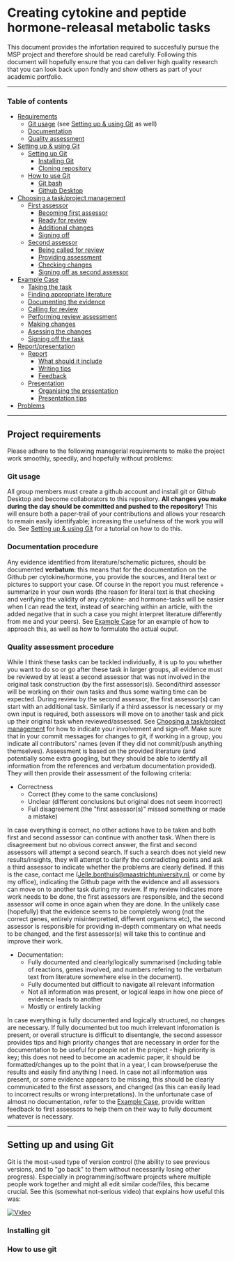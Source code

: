 # Creating cytokine and peptide hormone-releasal metabolic tasks

This document provides the infortation required to succesfully pursue the MSP project and therefore should be read carefully. 
Following this document will hopefully ensure that you can deliver high quality research
that you can look back upon fondly and show others as part of your academic portfolio.

---
### Table of contents

- [Requirements](#project-requirements)
  - [Git usage](#git-usage) (see [Setting up & using Git](#setting-up-&-using-git) as
    well)
  - [Documentation](#documentation-procedure)
  - [Quality assessment](#quality-assessment-procedure)
- [Setting up & using Git](#setting-up-&-using-git)
  - [Setting up Git](#setting-up-git)
    - [Installing Git](#installing-git)
    - [Cloning repository](#cloning-git-repository)
  - [How to use Git](#using-git)
    - [Git bash](#git-bash)
    - [Github Desktop](#github-desktop)
- [Choosing a task/project management](#project-management)
  - [First assessor](#first-assessor)
    - [Becoming first assessor](#becoming-first-assessor)
    - [Ready for review](#ready-for-review)
    - [Additional changes](#additional-changes)
    - [Signing off](#signing-off)
  - [Second assessor](#second-assessor)
    - [Being called for review](#Called-for-review)
    - [Providing assessment](#Providing-assessent)
    - [Checking changes](#checking-changes)
    - [Signing off as second assessor](#signing-off-as-second-assessor)
- [Example Case](#example-case)
  - [Taking the task](#taking-the-case)
  - [Finding appropriate literature](#finding-appropriate-literature)
  - [Documenting the evidence](#documenting-the-evidence)
  - [Calling for review](#calling-for-review)
  - [Performing review assessment](#performing-review-assessment)
  - [Making changes](#making-changes)
  - [Asessing the changes](#assessing-the-changes)
  - [Signing off the task](#signing-off-the-task)
- [Report/presentation](#report-presentation)
  - [Report](#report)
    - [What should it include](#what-should-the-report-include)
    - [Writing tips](#writing-tips)
    - [Feedback](#report-feedback)
  - [Presentation](#presentation)
    - [Organising the presentation](#organising-the-presentation)
    - [Presentation tips](#presentation-tips)
- [Problems](#problems)

---

## Project requirements

Please adhere to the following manegerial requirements to make the project work
smoothly, speedily, and hopefully without problems:


### Git usage

All group members must create a github account and install git or Github Desktop and 
become collaborators to this repository. **All changes you make during the day
should be committed and pushed to the repository!** This will ensure both a paper-trail 
of your contributions and allows your research to remain easily identifyable; increasing 
the usefulness of the work you will do. See [Setting up & using Git](#setting-up-&-using-git) 
for a tutorial on how to do this.

### Documentation procedure

Any evidence identified from literature/schematic pictures, should be documented
**verbatum**: this means that for the documentation on the Github per
cytokine/hormone, you provide the sources, and literal text or pictures to
support your case. Of course in the report you must reference + summarize in your
own words (the reason for literal text is that checking and verifying the validity
of any cytokine- and hormone-tasks will be easier when I can read the text,
instead of searching within an article, with the added negative that in such a
case you might interpret literature differently from me and your peers). See
[Example Case](#example-case) for an example of how to approach this, as well as how to
formulate the actual ouput.

### Quality assessment procedure

While I think these tasks can be tackled individually, it is up to you whether you
want to do so or go after these task in larger groups, all evidence must be
reviewed by at least a second assessor that was not involved in the original task
construction (by the first assessor(s)).  Second/third assessor will be working on
their own tasks and thus some waiting time can be expected. 
During review by the second assessor, the first assessor(s) can start with an
additional task. Similarly if a third assessor is necessary or my own input is 
required, both assessors will move on to another task and pick up their original 
task when reviewed/assessed. See [Choosing a task/project management](#project-management) 
for how to indicate your involvement and sign-off. Make sure that in your commit 
messages for changes to git, if working in a group, you indicate all contributors' 
names (even if they did not commit/push anything themselves).
Assessment is based on the provided literature (and potentially some extra
googling, but they should be able to identify all information from the references
and verbatum documentation provided). They will then provide their assessment of
the following criteria:
- Correctness
  - Correct (they come to the same conclusions)
  - Unclear (different conclusions but original does not seem incorrect)
  - Full disagreement (the "first assessor(s)" missed something or made a mistake)

In case everything is correct, no other actions have to be taken and both first
and second assessor can continue with another task. When there is disagreement
but no obvious correct answer, the first and second assessors will attempt a
second search. If such a search does not yield new results/insights, they will
attempt to clarify the contradicting points and ask a third assessor to indicate
whether the problems are clearly defined. If this is the case, contact me
(Jelle.bonthuis@maastrichtuniversity.nl, or come by my office), indicating the
Github page with the evidence and all assessors can move on to another task
during my review. If my review indicates more work needs to be done, the first
assessors are responsible, and the second assessor will come in once again when
they are done.
In the unlikely case (hopefully) that the evidence seems to be completely wrong
(not the correct genes, entirely misinterpretted, different organisms etc), the
second assessor is responsible for providing in-depth commentary on what needs
to be changed, and the first assessor(s) will take this to continue and improve
their work.
- Documentation: 
  - Fully documented and clearly/logically summarised (including table of
        reactions, genes involved, and numbers refering to the verbatum text from
        literature somewhere else in the document).
  - Fully documented but difficult to navigate all relevant information
  - Not all information was present, or logical leaps in how one piece of
          evidence leads to another
  - Mostly or entirely lacking 

In case everything is fully documented and logically structured, no changes are
necessary. If fully documented but too much irrelevant inforomation is present,
or overall structure is difficult to disentangle, the second assessor provides
tips and high priority changes that are necessary in order for the documentation
to be useful for people not in the project - high priority is key; this does not
need to become an academic paper, it should be formatted/changes up to the point
that in a year, I can browse/peruse the results and easily find anything I need.
In case not all information was present, or some evidence appears to be missing,
this should be clearly communicated to the first assessors, and changed (as this
can easily lead to incorrect results or wrong interpretations).
In the unfortunate case of almost no documentation, refer to the
[Example Case](#example-case), provide written feedback to first assessors 
to help them on their way to fully document whatever is necessary.

---

## Setting up and using Git
Git is the most-used type of version control (the ability to see previous versions, and
to "go back" to them without necessarily losing other progress). Especially in
programming/software projects where multiple people work together and might all edit
similar code/files, this became crucial. See this (somewhat not-serious video) that
explains how useful this was: 

[![Video](https://www.youtube.com/watch?v=iaEnUXtiGsE/8.jpg)](https://www.youtube.com/watch?v=iaEnUXtiGsE)

### Installing git

### How to use git

